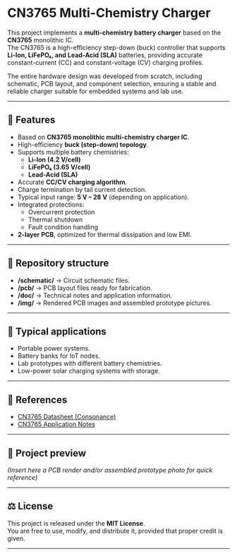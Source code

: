# CN3765 Multi-Chemistry Charger

This project implements a **multi-chemistry battery charger** based on the **CN3765** monolithic IC.  
The CN3765 is a high-efficiency step-down (buck) controller that supports **Li-Ion, LiFePO₄, and Lead-Acid (SLA)** batteries, providing accurate constant-current (CC) and constant-voltage (CV) charging profiles.  

The entire hardware design was developed from scratch, including schematic, PCB layout, and component selection, ensuring a stable and reliable charger suitable for embedded systems and lab use.  

---

## 🔑 Features

- Based on **CN3765 monolithic multi-chemistry charger IC**.  
- High-efficiency **buck (step-down) topology**.  
- Supports multiple battery chemistries:  
  - **Li-Ion (4.2 V/cell)**  
  - **LiFePO₄ (3.65 V/cell)**  
  - **Lead-Acid (SLA)**  
- Accurate **CC/CV charging algorithm**.  
- Charge termination by tail current detection.  
- Typical input range: **5 V – 28 V** (depending on application).  
- Integrated protections:  
  - Overcurrent protection  
  - Thermal shutdown  
  - Fault condition handling  
- **2-layer PCB**, optimized for thermal dissipation and low EMI.  

---

## 📂 Repository structure

- **/schematic/** → Circuit schematic files.  
- **/pcb/** → PCB layout files ready for fabrication.  
- **/doc/** → Technical notes and application information.  
- **/img/** → Rendered PCB images and assembled prototype pictures.  

---

## 🔧 Typical applications

- Portable power systems.  
- Battery banks for IoT nodes.  
- Lab prototypes with different battery chemistries.  
- Low-power solar charging systems with storage.  

---

## 📑 References

- [CN3765 Datasheet (Consonance)](http://www.consonance-elec.com/pdf/datasheet/DSE-CN3765.pdf)  
- [CN3765 Application Notes](http://www.consonance-elec.com/download.asp)  

---

## 📸 Project preview

*(Insert here a PCB render and/or assembled prototype photo for quick reference)*  

---

## ⚖️ License

This project is released under the **MIT License**.  
You are free to use, modify, and distribute it, provided that proper credit is given.  

---
